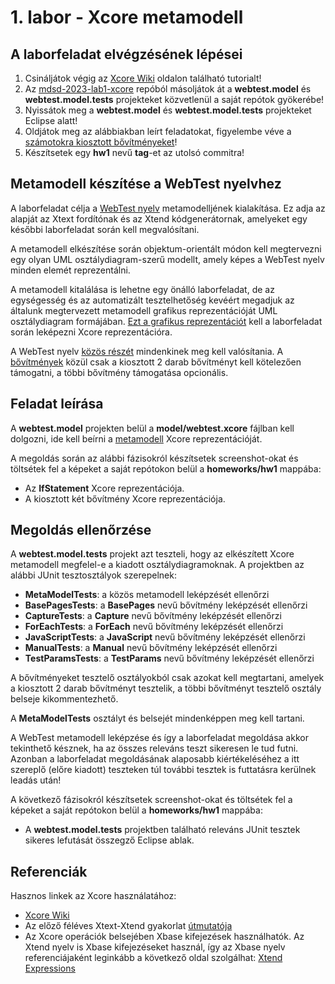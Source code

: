 # 1. labor - Xcore metamodell

## A laborfeladat elvégzésének lépései

1. Csináljátok végig az [Xcore Wiki](https://wiki.eclipse.org/Xcore) oldalon található tutorialt!
2. Az [mdsd-2023-lab1-xcore](https://github.com/MDSDLab/mdsd-2023-lab1-xcore) repóból másoljátok át a **webtest.model** és **webtest.model.tests** projekteket közvetlenül a saját repótok gyökerébe!
3. Nyissátok meg a **webtest.model** és **webtest.model.tests** projekteket Eclipse alatt!
4. Oldjátok meg az alábbiakban leírt feladatokat, figyelembe véve a [számotokra kiosztott bővítményeket](ExtrasTable2023.md)!
5. Készítsetek egy **hw1** nevű **tag**-et az utolsó commitra!

## Metamodell készítése a WebTest nyelvhez

A laborfeladat célja a [WebTest nyelv](WebTestLanguageSpecification.md) metamodelljének kialakítása. Ez adja az alapját az Xtext fordítónak és az Xtend kódgenerátornak, amelyeket egy későbbi laborfeladat során kell megvalósítani.

A metamodell elkészítése során objektum-orientált módon kell megtervezni egy olyan UML osztálydiagram-szerű modellt, amely képes a WebTest nyelv minden elemét reprezentálni.

A metamodell kitalálása is lehetne egy önálló laborfeladat, de az egységesség és az automatizált tesztelhetőség kevéért megadjuk az általunk megtervezett metamodell grafikus reprezentációját UML osztálydiagram formájában. [Ezt a grafikus reprezentációt](MetaModel.md) kell a laborfeladat során leképezni Xcore reprezentációra.

A WebTest nyelv [közös részét](WebTestReference.md) mindenkinek meg kell valósítania. A [bővítmények](WebTestReferenceExtra.md) közül csak a kiosztott 2 darab bővítményt kell kötelezően támogatni, a többi bővítmény támogatása opcionális.

## Feladat leírása

A **webtest.model** projekten belül a **model/webtest.xcore** fájlban kell dolgozni, ide kell beírni a [metamodell](MetaModel.md) Xcore reprezentációját.

A megoldás során az alábbi fázisokról készítsetek screenshot-okat és töltsétek fel a képeket a saját repótokon belül a **homeworks/hw1** mappába:

* Az **IfStatement** Xcore reprezentációja.
* A kiosztott két bővítmény Xcore reprezentációja.

## Megoldás ellenőrzése

A **webtest.model.tests** projekt azt teszteli, hogy az elkészített Xcore metamodell megfelel-e a kiadott osztálydiagramoknak. A projektben az alábbi JUnit tesztosztályok szerepelnek:

* **MetaModelTests**: a közös metamodell leképzését ellenőrzi
* **BasePagesTests**: a **BasePages** nevű bővítmény leképzését ellenőrzi
* **CaptureTests**: a **Capture** nevű bővítmény leképzését ellenőrzi
* **ForEachTests**: a **ForEach** nevű bővítmény leképzését ellenőrzi
* **JavaScriptTests**: a **JavaScript** nevű bővítmény leképzését ellenőrzi
* **ManualTests**: a **Manual** nevű bővítmény leképzését ellenőrzi
* **TestParamsTests**: a **TestParams** nevű bővítmény leképzését ellenőrzi

A bővítményeket tesztelő osztályokból csak azokat kell megtartani, amelyek a kiosztott 2 darab bővítményt tesztelik, a többi bővítményt tesztelő osztály belseje kikommentezhető.

A **MetaModelTests** osztályt és belsejét mindenképpen meg kell tartani.

A WebTest metamodell leképzése és így a laborfeladat megoldása akkor tekinthető késznek, ha az összes releváns teszt sikeresen le tud futni. Azonban a laborfeladat megoldásának alaposabb kiértékeléséhez a itt szereplő (előre kiadott) teszteken túl további tesztek is futtatásra kerülnek leadás után!

A következő fázisokról készítsetek screenshot-okat és töltsétek fel a képeket a saját repótokon belül a **homeworks/hw1** mappába:

* A **webtest.model.tests** projektben található releváns JUnit tesztek sikeres lefutását összegző Eclipse ablak.

## Referenciák

Hasznos linkek az Xcore használatához:

* [Xcore Wiki](https://wiki.eclipse.org/Xcore)
* Az előző féléves Xtext-Xtend gyakorlat [útmutatója](images/GY4-XtextXtend-Utmutato.pdf)
* Az Xcore operációk belsejében Xbase kifejezések használhatók. Az Xtend nyelv is Xbase kifejezéseket használ, így az Xbase nyelv referenciájaként leginkább a következő oldal szolgálhat: [Xtend Expressions](https://eclipse.dev/Xtext/xtend/documentation/203_xtend_expressions.html)

